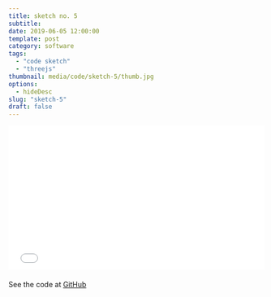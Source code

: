 ```yaml
---
title: sketch no. 5
subtitle:
date: 2019-06-05 12:00:00
template: post
category: software
tags:
  - "code sketch"
  - "threejs"
thumbnail: media/code/sketch-5/thumb.jpg
options:
  - hideDesc
slug: "sketch-5"
draft: false
---
```


<style type="text/css">
.resp-container {
  position: relative;
  overflow: hidden;
  padding-top: 56.25%;
  margin-bottom: 20px;
}
.resp-iframe {
    position: absolute;
    top: 0;
    left: 0;
    width: 100%;
    height: 100%;
    border: 0;
}
</style>

<div class="resp-container">
  <iframe id="sketch-5"
      class="resp-iframe"
      title="sketch-5"
      src="/visualizations/viz-dynamic-grid"
      scrolling="no">
  </iframe>
</div>

See the code at [GitHub](https://github.com/rjsalvadorr/portfolio-v4a/blob/master/src/components/visualizations/dynamic-grid.js)
